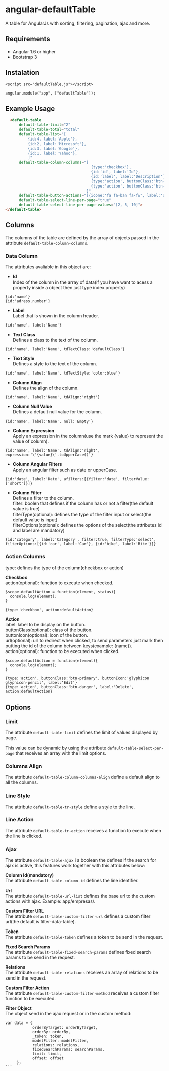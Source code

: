 # angular-defaultTable

A table for AngularJs with sorting, filtering, pagination, ajax and more.

## Requirements
- Angular 1.6 or higher
- Bootstrap 3

## Instalation

```<script src="defaultTable.js"></script>```

```angular.module("app", ["defaultTable"]);```

## Example Usage
```html
  <default-table
      default-table-limit="2"
      default-table-total="total"
      default-table-list="[
          {id:4, label:'Apple'},
          {id:2, label:'Microsoft'},
          {id:3, label:'Google'},
          {id:1, label:'Yahoo'},
          ]"
      default-table-column-columns="[
                                      {type:'checkbox'},
                                      {id:'id', label:'Id'},
                                      {id:'label', label:'Description'},
                                      {type:'action', buttonClass:'btn-primary', label:'Edit'},
                                      {type:'action', buttonClass:'btn-danger', label:'Delete'}
                                    ]"
      default-table-button-actions="[{icone:'fa fa-ban fa-fw', label:'Deletar'}]"
      default-table-select-line-per-page="true"
      default-table-select-line-per-page-values="[2, 5, 10]">
</default-table>
```
## Columns

The columns of the table are defined by the array of objects passed in the attribute `default-table-column-columns`.

### Data Column
The attributes avaliable in this object are:

- **Id**<br/>
Index of the column in the array of data(if you have want to acess a property inside a object then just type index.property)
```
{id:'name'}
{id:'adress.number'}
```
- **Label**<br/>
Label that is shown in the column header.
```
{id:'name', label:'Name'}
```

- **Text Class**<br/>
Defines a class to the text of the column.
```
{id:'name', label:'Name', tdTextClass:'defaultClass'}
```

- **Text Style**<br/>
Defines a style to the text of the column.
```
{id:'name', label:'Name', tdTextStyle:'color:blue'}
```
- **Column Align**<br/>
Defines the align of the column.
```
{id:'name', label:'Name', tdAlign:'right'}
```
- **Column Null Value**<br/>
Defines a default null value for the column.
```
{id:'name', label:'Name', null:'Empty'}
```
- **Column Expression**<br/>
Apply an expression in the column(use the mark {value} to represent the value of column).
```
{id:'name', label:'Name', tdAlign:'right', expression:'\'{value}\'.toUpperCase()'}
```
- **Column Angular Filters**<br/>
Apply an angular filter such as date or upperCase.
```
{id:'date', label:'Date', afilters:[{filter:'date', filterValue:['short']}]}
```

- **Column Filter**<br/>
Defines a filter to the column.<br/>
filter: boolen that defines if the column has or not a filter(the default value is true)<br/>
filterType(optional): defines the type of the filter input or select(the default value is input)<br/>
filterOptions(optional): defines the options of the select(the attributes id and label are mandatory)
```
{id:'category', label:'Category', filter:true, filterType:'select', filterOptions:[{id:'car', label:'Car'}, {id:'bike', label:'Bike'}]}
```

### Action Columns
type: defines the type of the column(checkbox or action)<br/>

**Checkbox**<br/>
action(optional): function to execute when checked.<br/>

```
$scope.defaultAction = function(element, status){
  console.log(element);
}
```

```
{type:'checkbox', action:defaultAction}
```
**Action**<br/>
label: label to be display on the button.<br/>
buttonClass(optional): class of the button.<br/>
buttonIcon(optional): icon of the button.<br/>
url(optional): url to redirect when clicked, to send parameters just mark then putting the id of the column between keys(example: {name}).<br/>
action(optional): function to be executed when clicked.

```
$scope.defaultAction = function(element){
  console.log(element);
}

{type:'action', buttonClass:'btn-primary', buttonIcon:'glyphicon glyphicon-pencil', label:'Edit'}
{type:'action', buttonClass:'btn-danger', label:'Delete', action:defaultAction}

```

## Options

### Limit
The attribute `default-table-limit` defines the limit of values displayed by page.<br/>

This value can be dynamic by using the attribute `default-table-select-per-page` that receives an array with the limit options.

### Columns Align
The attribute `default-table-column-columns-align` define a default align to all the columns.

### Line Style
The attribute `default-table-tr-style` define a style to the line.

### Line Action
The attribute `default-table-tr-action` receives a function to execute when the line is clicked.

### Ajax
The attribute `default-table-ajax` i a boolean the defines if the search for ajax is active, this features work together with this attributes below:<br/>

**Column Id(mandatory)**<br/>
The attribute `default-table-column-id` defines the line identifier.<br/>

**Url**<br/>
The attribute `default-table-url-list` defines the base url to the custom actions with ajax. Example: app/empresas/.<br/>

**Custom Filter URL**<br/>
The attribute `default-table-custom-filter-url` defines a custom filter url(the default is filter-data-table).<br/>

**Token**<br/>
The attribute `default-table-token` defines a token to be send in the request.<br/>

**Fixed Search Params**<br/>
The attribute `default-table-fixed-search-params` defines fixed search params to be send in the request.<br/>

**Relations**<br/>
The attribute `default-table-relations` receives an array of relations to be send in the request.<br/>

**Custom Filter Action**<br/>
The attribute `default-table-custom-filter-method` receives a custom filter function to be executed.<br/>

**Filter Object**<br/>
The object send in the ajax request or in the custom method:
````
var data = {
            orderByTarget: orderByTarget,
            orderBy: orderBy,
            _token: token,
            modelFilter: modelFilter,
            relations: relations,
            fixedSearchParams: searchParams,
            limit: limit,
            offset: offset
     };
```






















